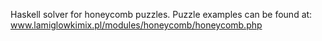 Haskell solver for honeycomb puzzles. Puzzle examples can be found at: www.lamiglowkimix.pl/modules/honeycomb/honeycomb.php
